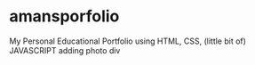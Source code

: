  # amansporfolio     
My Personal Educational Portfolio using HTML, CSS, (little bit of) JAVASCRIPT
adding photo div  
 
